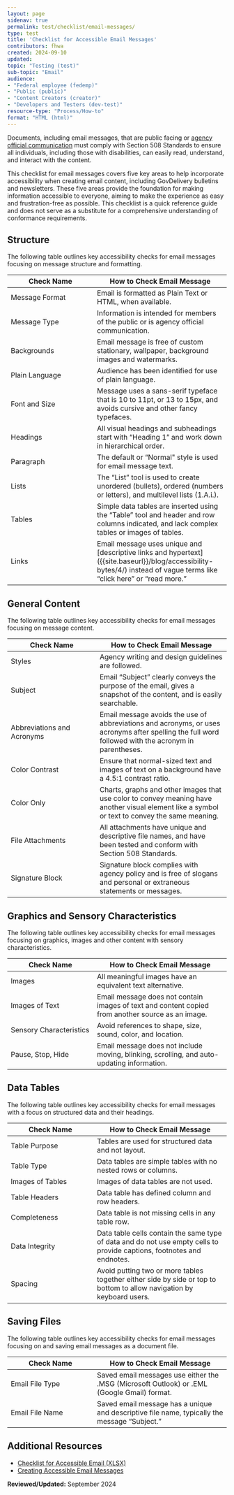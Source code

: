 ```yaml
---
layout: page
sidenav: true
permalink: test/checklist/email-messages/
type: test
title: 'Checklist for Accessible Email Messages'
contributors: fhwa
created: 2024-09-10
updated: 
topic: "Testing (test)"
sub-topic: "Email"
audience:
- "Federal employee (fedemp)"
- "Public (public)"
- "Content Creators (creator)"
- "Developers and Testers (dev-test)"
resource-type: "Process/How-to"
format: "HTML (html)"
---
```

Documents, including email messages, that are public facing or [agency official communication]({{site.baseurl}}/content/glossary/#agency-official-communications) must comply with Section 508 Standards to ensure all individuals, including those with disabilities, can easily read, understand, and interact with the content.

This checklist for email messages covers five key areas to help incorporate accessibility when creating email content, including GovDelivery bulletins and newsletters. These five areas provide the foundation for making information accessible to everyone, aiming to make the experience as easy and frustration-free as possible. This checklist is a quick reference guide and does not serve as a substitute for a comprehensive understanding of conformance requirements.

## Structure
The following table outlines key accessibility checks for email messages focusing on message structure and formatting.

<table class="usa-table usa-table--borderless">
  <thead>
    <tr>
      <th scope="col" style="min-width:182px">Check Name</th>
      <th scope="col">How to Check Email Message</th>
    </tr>
  </thead>
  <tbody>
    <tr>
      <td>Message Format</td>
      <td>Email is formatted as Plain Text or HTML, when available.</td>
    </tr>
    <tr>
      <td>Message Type</td>
      <td>Information is intended for members of the public or is agency official communication.</td>
    </tr>
    <tr>
      <td>Backgrounds</td>
      <td>Email message is free of custom stationary, wallpaper, background images and watermarks.</td>
    </tr>
    <tr>
      <td>Plain Language</td>
      <td>Audience has been identified for use of plain language.</td>
    </tr>
    <tr>
      <td>Font and Size</td>
      <td>Message uses a sans-serif typeface that is 10 to 11pt, or 13 to 15px, and avoids cursive and other fancy typefaces.</td>
    </tr>
    <tr>
      <td>Headings</td>
      <td>All visual headings and subheadings start with “Heading 1” and work down in hierarchical order.</td>
    </tr>
    <tr>
      <td>Paragraph</td>
      <td>The default or “Normal" style is used for email message text.</td>
    </tr>
    <tr>
      <td>Lists</td>
      <td>The “List” tool is used to create unordered (bullets), ordered (numbers or letters), and multilevel lists (1.A.i.).</td>
    </tr>
    <tr>
      <td>Tables</td>
      <td>Simple data tables are inserted using the “Table” tool and header and row columns indicated, and lack complex tables or images of tables.</td>
    </tr>
    <tr>
      <td>Links</td>
      <td>Email message uses unique and [descriptive links and hypertext]({{site.baseurl}}/blog/accessibility-bytes/4/) instead of vague terms like “click here” or “read more.”</td>
    </tr>
  </tbody>
</table>

## General Content
The following table outlines key accessibility checks for email messages focusing on message content.

<table class="usa-table usa-table--borderless">
  <thead>
    <tr>
      <th scope="col" style="min-width:182px">Check Name</th>
      <th scope="col">How to Check Email Message</th>
    </tr>
  </thead>
  <tbody>
    <tr>
      <td>Styles</td>
      <td>Agency writing and design guidelines are followed.</td>
    </tr>
    <tr>
      <td>Subject</td>
      <td>Email “Subject” clearly conveys the purpose of the email, gives a snapshot of the content, and is easily searchable.</td>
    </tr>
    <tr>
      <td>Abbreviations and Acronyms</td>
      <td>Email message avoids the use of abbreviations and acronyms, or uses acronyms after spelling the full word followed with the acronym in parentheses.</td>
    </tr>
    <tr>
      <td>Color Contrast</td>
      <td>Ensure that normal-sized text and images of text on a background have a 4.5:1 contrast ratio.</td>
    </tr>
    <tr>
      <td>Color Only</td>
      <td>Charts, graphs and other images that use color to convey meaning have another visual element like a symbol or text to convey the same meaning.</td>
    </tr>
    <tr>
      <td>File Attachments</td>
      <td>All attachments have unique and descriptive file names, and have been tested and conform with Section 508 Standards.</td>
    </tr>
    <tr>
      <td>Signature Block</td>
      <td>Signature block complies with agency policy and is free of slogans and personal or extraneous statements or messages.</td>
    </tr>
  </tbody>
</table>

## Graphics and Sensory Characteristics
The following table outlines key accessibility checks for email messages focusing on graphics, images and other content with sensory characteristics. 

<table class="usa-table usa-table--borderless">
  <thead>
    <tr>
      <th scope="col" style="min-width:182px">Check Name</th>
      <th scope="col">How to Check Email Message</th>
    </tr>
  </thead>
  <tbody>
    <tr>
      <td>Images</td>
      <td>All meaningful images have an equivalent text alternative.</td>
    </tr>
    <tr>
      <td>Images of Text</td>
      <td>Email message does not contain images of text and content copied from another source as an image.</td>
    </tr>
    <tr>
      <td>Sensory Characteristics</td>
      <td>Avoid references to shape, size, sound, color, and location.</td>
    </tr>
    <tr>
      <td>Pause, Stop, Hide</td>
      <td>Email message does not include moving, blinking, scrolling, and auto-updating information.</td>
    </tr>
  </tbody>
</table>

## Data Tables
The following table outlines key accessibility checks for email messages with a focus on structured data and their headings.

<table class="usa-table usa-table--borderless">
  <thead>
    <tr>
      <th scope="col" style="min-width:182px">Check Name</th>
      <th scope="col">How to Check Email Message</th>
    </tr>
  </thead>
  <tbody>
    <tr>
      <td>Table Purpose</td>
      <td>Tables are used for structured data and not layout.</td>
    </tr>
    <tr>
      <td>Table Type</td>
      <td>Data tables are simple tables with no nested rows or columns.</td>
    </tr>
    <tr>
      <td>Images of Tables</td>
      <td>Images of data tables are not used.</td>
    </tr>
    <tr>
      <td>Table Headers</td>
      <td>Data table has defined column and row headers.</td>
    </tr>
    <tr>
      <td>Completeness</td>
      <td>Data table is not missing cells in any table row.</td>
    </tr>
    <tr>
      <td>Data Integrity</td>
      <td>Data table cells contain the same type of data and do not use empty cells to provide captions, footnotes and endnotes.</td>
    </tr>
    <tr>
      <td>Spacing</td>
      <td>Avoid putting two or more tables together either side by side or top to bottom to allow navigation by keyboard users.</td>
    </tr>
  </tbody>
</table>

## Saving Files
The following table outlines key accessibility checks for email messages focusing on and saving email messages as a document file.

<table class="usa-table usa-table--borderless">
  <thead>
    <tr>
      <th scope="col" style="min-width:182px">Check Name</th>
      <th scope="col">How to Check Email Message</th>
    </tr>
  </thead>
  <tbody>
    <tr>
      <td>Email File Type</td>
      <td>Saved email messages use either the .MSG (Microsoft Outlook) or .EML (Google Gmail) format.</td>
    </tr>
    <tr>
      <td>Email File Name</td>
      <td>Saved email message has a unique and descriptive file name, typically the message “Subject.”</td>
    </tr>
  </tbody>
</table>

## Additional Resources 
* [Checklist for Accessible Email (XLSX)](https://assets.section508.gov/files/Checklist-for-Accessible-Email.xlsx)
* [Creating Accessible Email Messages]({{site.baseurl}}/create/email-messages/)

**Reviewed/Updated:** September 2024